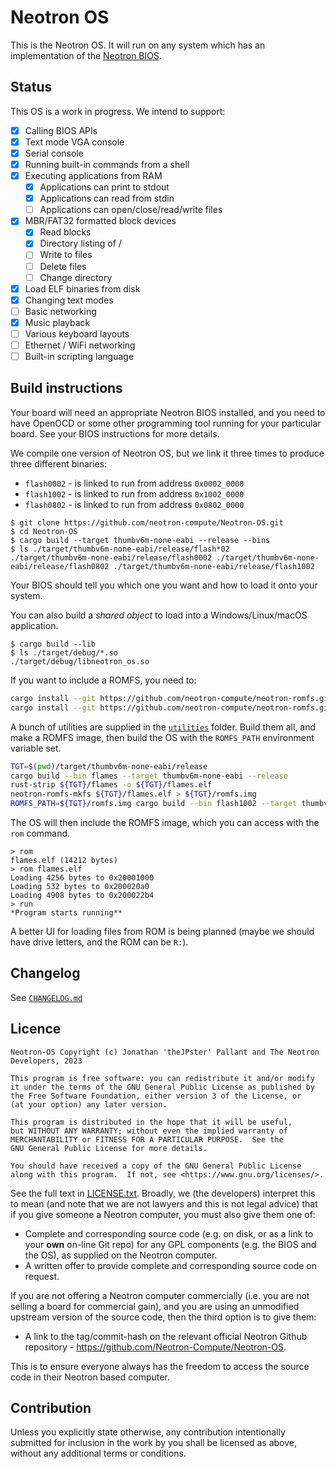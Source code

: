 # Neotron OS

This is the Neotron OS. It will run on any system which has an implementation
of the [Neotron BIOS](https://github.com/neotron-compute/Neotron-Common-BIOS).

## Status

This OS is a work in progress. We intend to support:

* [x] Calling BIOS APIs
* [x] Text mode VGA console
* [x] Serial console
* [x] Running built-in commands from a shell
* [x] Executing applications from RAM
  * [x] Applications can print to stdout
  * [x] Applications can read from stdin
  * [ ] Applications can open/close/read/write files
* [x] MBR/FAT32 formatted block devices
  * [x] Read blocks
  * [x] Directory listing of /
  * [ ] Write to files
  * [ ] Delete files
  * [ ] Change directory
* [x] Load ELF binaries from disk
* [x] Changing text modes
* [ ] Basic networking
* [x] Music playback
* [ ] Various keyboard layouts
* [ ] Ethernet / WiFi networking
* [ ] Built-in scripting language

## Build instructions

Your board will need an appropriate Neotron BIOS installed, and you need to have
OpenOCD or some other programming tool running for your particular board. See
your BIOS instructions for more details.

We compile one version of Neotron OS, but we link it three times to produce
three different binaries:

* `flash0002` - is linked to run from address `0x0002_0000`
* `flash1002` - is linked to run from address `0x1002_0000`
* `flash0802` - is linked to run from address `0x0802_0000`

```console
$ git clone https://github.com/neotron-compute/Neotron-OS.git
$ cd Neotron-OS
$ cargo build --target thumbv6m-none-eabi --release --bins
$ ls ./target/thumbv6m-none-eabi/release/flash*02
./target/thumbv6m-none-eabi/release/flash0002 ./target/thumbv6m-none-eabi/release/flash0802 ./target/thumbv6m-none-eabi/release/flash1002
```

Your BIOS should tell you which one you want and how to load it onto your system.

You can also build a *shared object* to load into a Windows/Linux/macOS application.

```console
$ cargo build --lib
$ ls ./target/debug/*.so
./target/debug/libneotron_os.so
```

If you want to include a ROMFS, you need to:

```bash
cargo install --git https://github.com/neotron-compute/neotron-romfs.git neotron-romfs-lsfs
cargo install --git https://github.com/neotron-compute/neotron-romfs.git neotron-romfs-mkfs
```

A bunch of utilities are supplied in the [`utilities`](./utilities/) folder. Build them all, and make a ROMFS image, then build the OS with the `ROMFS_PATH` environment variable set.

```bash
TGT=$(pwd)/target/thumbv6m-none-eabi/release
cargo build --bin flames --target thumbv6m-none-eabi --release
rust-strip ${TGT}/flames -o ${TGT}/flames.elf
neotron-romfs-mkfs ${TGT}/flames.elf > ${TGT}/romfs.img
ROMFS_PATH=${TGT}/romfs.img cargo build --bin flash1002 --target thumbv6m-none-eabi --release
```

The OS will then include the ROMFS image, which you can access with the `rom` command.

```text
> rom
flames.elf (14212 bytes)
> rom flames.elf
Loading 4256 bytes to 0x20001000
Loading 532 bytes to 0x200020a0
Loading 4908 bytes to 0x200022b4
> run
*Program starts running**
```

A better UI for loading files from ROM is being planned (maybe we should have drive letters, and the ROM can be `R:`).

## Changelog

See [`CHANGELOG.md`](./CHANGELOG.md)

## Licence

```text
Neotron-OS Copyright (c) Jonathan 'theJPster' Pallant and The Neotron Developers, 2023

This program is free software: you can redistribute it and/or modify
it under the terms of the GNU General Public License as published by
the Free Software Foundation, either version 3 of the License, or
(at your option) any later version.

This program is distributed in the hope that it will be useful,
but WITHOUT ANY WARRANTY; without even the implied warranty of
MERCHANTABILITY or FITNESS FOR A PARTICULAR PURPOSE.  See the
GNU General Public License for more details.

You should have received a copy of the GNU General Public License
along with this program.  If not, see <https://www.gnu.org/licenses/>.
```

See the full text in [LICENSE.txt](./LICENSE.txt). Broadly, we (the developers)
interpret this to mean (and note that we are not lawyers and this is not
legal advice) that if you give someone a Neotron computer, you must also give them
one of:

* Complete and corresponding source code (e.g. on disk, or as a link to your
  **own** on-line Git repo) for any GPL components (e.g. the BIOS and the OS),
  as supplied on the Neotron computer.
* A written offer to provide complete and corresponding source code on
  request.

If you are not offering a Neotron computer commercially (i.e. you are not
selling a board for commercial gain), and you are using an unmodified upstream
version of the source code, then the third option is to give them:

* A link to the tag/commit-hash on the relevant official Neotron Github
  repository - <https://github.com/Neotron-Compute/Neotron-OS>.

This is to ensure everyone always has the freedom to access the source code in
their Neotron based computer.

## Contribution

Unless you explicitly state otherwise, any contribution intentionally
submitted for inclusion in the work by you shall be licensed as above, without
any additional terms or conditions.


